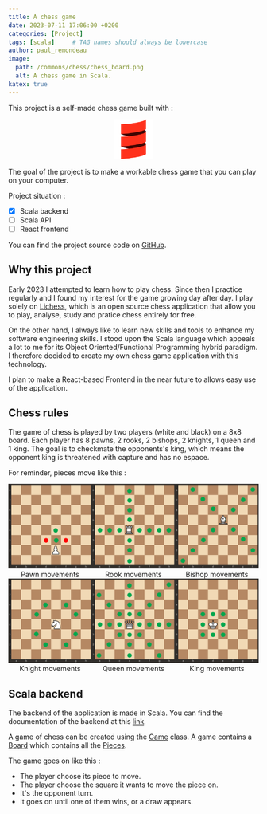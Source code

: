 ```yaml
---
title: A chess game
date: 2023-07-11 17:06:00 +0200
categories: [Project]
tags: [scala]     # TAG names should always be lowercase
author: paul_remondeau
image:
  path: /commons/chess/chess_board.png
  alt: A chess game in Scala.
katex: true
---
```


This project is a self-made chess game built with :

<div style="display: flex; justify-content: center;">
  <div style="display: inline; align-items: center; text-align: center">
    <!-- <p>Backend</p> -->
    <div>
        <img src="/commons/stacks/scala.png" width="80" /> 
    </div>
  </div>
</div>

The goal of the project is to make a workable chess game that you can play on your computer.

Project situation :
- [x] Scala backend
- [ ] Scala API
- [ ] React frontend

You can find the project source code on [GitHub](https://github.com/paulremondeau/chess).

## Why this project

Early 2023 I attempted to learn how to play chess. Since then I practice regularly and I found 
my interest for the game growing day after day. I play solely on [Lichess](https://lichess.org), which is an open
source chess application that allow you to play, analyse, study and pratice chess entirely for free.

On the other hand, I always like to learn new skills and tools to enhance my software engineering skills.
I stood upon the Scala language which appeals a lot to me for its Object Oriented/Functional Programming hybrid paradigm.
I therefore decided to create my own chess game application with this technology.

I plan to make a React-based Frontend in the near future to allows easy use of the application.

## Chess rules

The game of chess is played by two players (white and black) on a 8x8 board. Each player has 8 pawns,
2 rooks, 2 bishops, 2 knights, 1 queen and 1 king. The goal is to checkmate the opponents's king,
which means the opponent king is threatened with capture and has no espace.

For reminder, pieces move like this :

<div style="display: inline">

  <div style="display: flex; align-items:center; text-align: center">
    <div style="display: inline; align-items: center; text-align: center">
        <img src="/commons/chess/Pawn.gif" width="250" /> 
        <figcaption>Pawn movements</figcaption>
    </div>
    <div style="display: inline; align-items: center; text-align: center">
        <img src="/commons/chess/Rook.gif" width="250" /> 
        <figcaption>Rook movements</figcaption>
    </div>
    <div style="display: inline; align-items: center; text-align: center">
        <img src="/commons/chess/Bishop.gif" width="250" /> 
        <figcaption>Bishop movements</figcaption>
    </div>
  </div>

  <div style="display: flex; align-items:center; text-align: center">
    <div style="display: inline; align-items: center; text-align: center">
        <img src="/commons/chess/Knight.gif" width="250" /> 
        <figcaption>Knight movements</figcaption>
    </div>
    <div style="display: inline; align-items: center; text-align: center">
        <img src="/commons/chess/Queen.gif" width="250" /> 
        <figcaption>Queen movements</figcaption>
    </div>
    <div style="display: inline; align-items: center; text-align: center">
        <img src="/commons/chess/King.gif" width="250" /> 
        <figcaption>King movements</figcaption>
    </div>
  </div>

</div>


## Scala backend

The backend of the application is made in Scala. You can find the documentation of the backend at this [link](https://paulremondeau.github.io/chess/).

A game of chess can be created using the [Game](https://paulremondeau.github.io/chess/_empty_/Game.html) class.
A game contains a [Board](https://paulremondeau.github.io/chess/_empty_/Board.html) which contains all the [Pieces](https://paulremondeau.github.io/chess/_empty_/Piece.html).

The game goes on like this :
* The player choose its piece to move.
* The player choose the square it wants to move the piece on.
* It's the opponent turn.
* It goes on until one of them wins, or a draw appears.